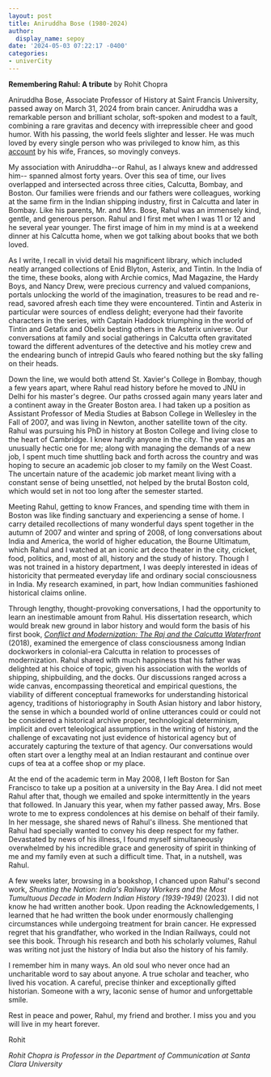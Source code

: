 ```yaml
---
layout: post
title: Aniruddha Bose (1980-2024)
author:
  display_name: sepoy
date: '2024-05-03 07:22:17 -0400'
categories:
- univerCity
---
```


**Remembering Rahul: A tribute** by Rohit Chopra

Aniruddha Bose, Associate Professor of History at Saint Francis University, passed away on March 31, 2024 from brain cancer. Aniruddha was a remarkable person and brilliant scholar, soft-spoken and modest to a fault, combining a rare gravitas and decency with irrepressible cheer and good humor. With his passing, the world feels slighter and lesser. He was much loved by every single person who was privileged to know him, as this [account](https://kochfuneralhome.com/tribute/details/3142/Aniruddha-Bose/obituary.html) by his wife, Frances, so movingly conveys.

My association with Aniruddha--or Rahul, as I always knew and addressed him-- spanned almost forty years. Over this sea of time, our lives overlapped and intersected across three cities, Calcutta, Bombay, and Boston. Our families were friends and our fathers were colleagues, working at the same firm in the Indian shipping industry, first in Calcutta and later in Bombay. Like his parents, Mr. and Mrs. Bose, Rahul was an immensely kind, gentle, and generous person. Rahul and I first met when I was 11 or 12 and he several year younger. The first image of him in my mind is at a weekend dinner at his Calcutta home, when we got talking about books that we both loved.

As I write, I recall in vivid detail his magnificent library, which included neatly arranged collections of Enid Blyton, Asterix, and Tintin. In the India of the time, these books, along with Archie comics, Mad Magazine, the Hardy Boys, and Nancy Drew, were precious currency and valued companions, portals unlocking the world of the imagination, treasures to be read and re-read, savored afresh each time they were encountered. Tintin and Asterix in particular were sources of endless delight; everyone had their favorite characters in the series, with Captain Haddock triumphing in the world of Tintin and Getafix and Obelix besting others in the Asterix universe. Our conversations at family and social gatherings in Calcutta often gravitated toward the different adventures of the detective and his motley crew and the endearing bunch of intrepid Gauls who feared nothing but the sky falling on their heads.

Down the line, we would both attend St. Xavier's College in Bombay, though a few years apart, where Rahul read history before he moved to JNU in Delhi for his master's degree. Our paths crossed again many years later and a continent away in the Greater Boston area. I had taken up a position as Assistant Professor of Media Studies at Babson College in Wellesley in the Fall of 2007, and was living in Newton, another satellite town of the city. Rahul was pursuing his PhD in history at Boston College and living close to the heart of Cambridge. I knew hardly anyone in the city. The year was an unusually hectic one for me; along with managing the demands of a new job, I spent much time shuttling back and forth across the country and was hoping to secure an academic job closer to my family on the West Coast. The uncertain nature of the academic job market meant living with a constant sense of being unsettled, not helped by the brutal Boston cold, which would set in not too long after the semester started.

Meeting Rahul, getting to know Frances, and spending time with them in Boston was like finding sanctuary and experiencing a sense of home. I carry detailed recollections of many wonderful days spent together in the autumn of 2007 and winter and spring of 2008, of long conversations about India and America, the world of higher education, the Bourne Ultimatum, which Rahul and I watched at an iconic art deco theater in the city, cricket, food, politics, and, most of all, history and the study of history. Though I was not trained in a history department, I was deeply interested in ideas of historicity that permeated everyday life and ordinary social consciousness in India. My research examined, in part, how Indian communities fashioned historical claims online.

Through lengthy, thought-provoking conversations, I had the opportunity to learn an inestimable amount from Rahul. His dissertation research, which would break new ground in labor history and would form the basis of his first book, [*Conflict and Modernization: The Raj and the Calcutta Waterfront*](https://www.chapatimystery.com/archives/xqs_xvi_-_a_conversation_with_aniruddha_bose.html) (2018), examined the emergence of class consciousness among Indian dockworkers in colonial-era Calcutta in relation to processes of modernization. Rahul shared with much happiness that his father was delighted at his choice of topic, given his association with the worlds of shipping, shipbuilding, and the docks. Our discussions ranged across a wide canvas, encompassing theoretical and empirical questions, the viability of different conceptual frameworks for understanding historical agency, traditions of historiography in South Asian history and labor history, the sense in which a bounded world of online utterances could or could not be considered a historical archive proper, technological determinism, implicit and overt teleological assumptions in the writing of history, and the challenge of excavating not just evidence of historical agency but of accurately capturing the texture of that agency. Our conversations would often start over a lengthy meal at an Indian restaurant and continue over cups of tea at a coffee shop or my place.

At the end of the academic term in May 2008, I left Boston for San Francisco to take up a position at a university in the Bay Area. I did not meet Rahul after that, though we emailed and spoke intermittently in the years that followed. In January this year, when my father passed away, Mrs. Bose wrote to me to express condolences at his demise on behalf of their family. In her message, she shared news of Rahul's illness. She mentioned that Rahul had specially wanted to convey his deep respect for my father. Devastated by news of his illness, I found myself simultaneously overwhelmed by his incredible grace and generosity of spirit in thinking of me and my family even at such a difficult time. That, in a nutshell, was Rahul.

A few weeks later, browsing in a bookshop, I chanced upon Rahul's second work, *Shunting the Nation: India's Railway Workers and the Most Tumultuous Decade in Modern Indian History (1939-1949)* (2023). I did not know he had written another book. Upon reading the Acknowledgements, I learned that he had written the book under enormously challenging circumstances while undergoing treatment for brain cancer. He expressed regret that his grandfather, who worked in the Indian Railways, could not see this book. Through his research and both his scholarly volumes, Rahul was writing not just the history of India but also the history of his family.

I remember him in many ways. An old soul who never once had an uncharitable word to say about anyone. A true scholar and teacher, who lived his vocation. A careful, precise thinker and exceptionally gifted historian. Someone with a wry, laconic sense of humor and unforgettable smile.

Rest in peace and power, Rahul, my friend and brother. I miss you and you will live in my heart forever.

Rohit

*Rohit Chopra is Professor in the Department of Communication at Santa Clara University*
